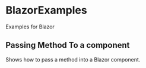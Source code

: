 # BlazorExamples
Examples for Blazor


## Passing Method To a component

Shows how to pass a method into a Blazor component.

